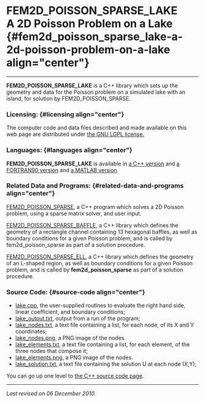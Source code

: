 FEM2D\_POISSON\_SPARSE\_LAKE\
A 2D Poisson Problem on a Lake {#fem2d_poisson_sparse_lake-a-2d-poisson-problem-on-a-lake align="center"}
==============================

------------------------------------------------------------------------

**FEM2D\_POISSON\_SPARSE\_LAKE** is a C++ library which sets up the
geometry and data for the Poisson problem on a simulated lake with an
island, for solution by FEM2D\_POISSON\_SPARSE.

### Licensing: {#licensing align="center"}

The computer code and data files described and made available on this
web page are distributed under [the GNU LGPL
license.](../../txt/gnu_lgpl.txt)

### Languages: {#languages align="center"}

**FEM2D\_POISSON\_SPARSE\_LAKE** is available in [a C++
version](../../cpp_src/fem2d_poisson_sparse_lake/fem2d_poisson_sparse_lake.html)
and [a FORTRAN90
version](../../f_src/fem2d_poisson_sparse_lake/fem2d_poisson_sparse_lake.html)
and [a MATLAB
version](../../m_src/fem2d_poisson_sparse_lake/fem2d_poisson_sparse_lake.html).

### Related Data and Programs: {#related-data-and-programs align="center"}

[FEM2D\_POISSON\_SPARSE](../../cpp_src/fem2d_poisson_sparse/fem2d_poisson_sparse.html),
a C++ program which solves a 2D Poisson problem, using a sparse matrix
solver, and user input.

[FEM2D\_POISSON\_SPARSE\_BAFFLE](../../cpp_src/fem2d_poisson_sparse_baffle/fem2d_poisson_sparse_baffle.html),
a C++ library which defines the geometry of a rectangle channel
containing 13 hexagonal baffles, as well as boundary conditions for a
given Poisson problem, and is called by fem2d\_poisson\_sparse as part
of a solution procedure.

[FEM2D\_POISSON\_SPARSE\_ELL](../../cpp_src/fem2d_poisson_sparse_ell/fem2d_poisson_sparse_ell.html),
a C++ library which defines the geometry of an L-shaped region, as well
as boundary conditions for a given Poisson problem, and is called by
**fem2d\_poisson\_sparse** as part of a solution procedure.

### Source Code: {#source-code align="center"}

-   [lake.cpp](lake.cpp), the user-supplied routines to evaluate the
    right hand side, linear coefficient, and boundary conditions;
-   [lake\_output.txt](lake_output.txt), output from a run of the
    program;
-   [lake\_nodes.txt](lake_nodes.txt), a text file containing a list,
    for each node, of its X and Y coordinates;
-   [lake\_nodes.png](lake_nodes.png), a PNG image of the nodes.
-   [lake\_elements.txt](lake_elements.txt), a text file containing a
    list, for each element, of the three nodes that compose it;
-   [lake\_elements.png](lake_elements.png), a PNG image of the nodes.
-   [lake\_solution.txt](lake_solution.txt), a text file containing the
    solution U at each node (X,Y);

You can go up one level to [the C++ source code page](../cpp_src.html).

------------------------------------------------------------------------

*Last revised on 06 December 2010.*
